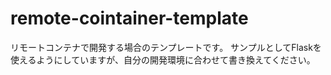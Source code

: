# remote-cointainer-template
リモートコンテナで開発する場合のテンプレートです。
サンプルとしてFlaskを使えるようにしていますが、自分の開発環境に合わせて書き換えてください。 